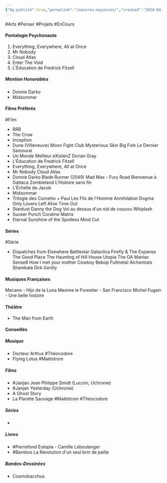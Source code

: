 ```yaml
---
{"dg-publish":true,"permalink":"/oeuvres-majeures/","created":"2024-04-08T12:06:16.603+02:00","updated":"2024-04-08T16:52:53.203+02:00"}
---
```


#Arts #Penser #Projets #EnCours 
#### Pentalogie Psychonaute

1) Everything, Everywhere, All at Once
2) Mr Nobody
3) Cloud Atlas
4) Enter The Void
5) L'Éducation de Fredrick Fitzell

##### Mention Honorables
- Donnie Darko
- Midsommar

#### Films Préférés
#Film
- RRR
- The Crow
- Inception
- Dune (Villeneuve)
Moon
Fight Club
Mysterious Skin
Big Fish
Le Dernier Samouraï
- Un Monde Meilleur
eXistenZ
Dorian Gray
- L'Éducation de Fredrick Fitzell
- Everything, Everywhere, All at Once
- Mr Nobody
Cloud Atlas
- Donnie Darko
Blade Runner (2049)
Mad Max - Fury Road
Bienvenue à Gattaca
Zombieland
L'Histoire sans fin
- L'Échelle de Jacob
- Midsommar
- Trilogie des Cornetto + Paul
Les Fils de l'Homme
Annihilation
Dogma
Only Lovers Left Alive
Time Out
- Stardust
Danny the Dog
Vol au dessus d'un nid de coucou
Whiplash
- Sucker Punch
Coraline
Matrix
- Eternal Sunshine of the Spotless Mind
Cut

#### Séries
#Série
- Dispatches from Elsewhere
Battlestar Galactica
Firefly & The Expanse
The Good Place
The Haunting of Hill House
Utopia
The OA
Maniac
Sense8
How I met your mother
Cowboy Bebop
Fullmetal Alchemists Shambala
Dirk Gently 

#### Musiques Françaises

Mecano - Hijo de la Luna
Maxime le Forestier - San Francisco
Michel Fugain - Une belle histoire

#### Théâtre

- The Man from Earth

#### Conseillés

##### Musique

- Docteur Arthus #Théocodore
- Flying Lotus #Maëlstrom

##### Films

- #Janjan Jean Philippe Smidt (Luccini, Uchronie)
- #Janjan Yesterday (Uchronie)
- A Ghost Story
- La Planète Sauvage #Maëlstrom #Théocodore 

##### Séries

- 

##### Livres

- #Pierrefond Eutopia - Camille Leboulanger
- #Bamboo La Révolution d'un seul brin de paille

##### Bandes-Dessinées

- Cosmobacchus
